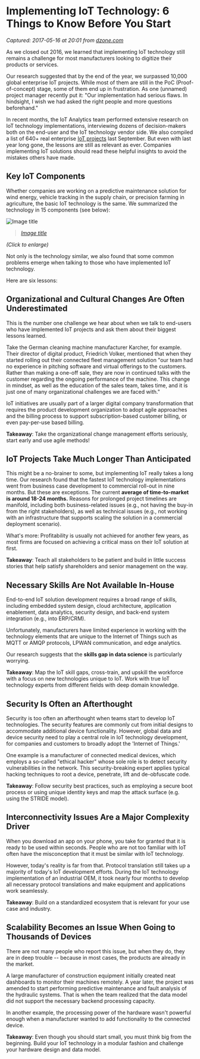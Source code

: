 # Implementing IoT Technology: 6 Things to Know Before You Start

_Captured: 2017-05-16 at 20:01 from [dzone.com](https://dzone.com/articles/implementing-iot-what-to-know-before-you-start)_

As we closed out 2016, we learned that implementing IoT technology still remains a challenge for most manufacturers looking to digitize their products or services.

Our research suggested that by the end of the year, we surpassed 10,000 global enterprise IoT projects. While most of them are still in the PoC (Proof-of-concept) stage, some of them end up in frustration. As one (unnamed) project manager recently put it: "Our implementation had serious flaws. In hindsight, I wish we had asked the right people and more questions beforehand."

In recent months, the IoT Analytics team performed extensive research on IoT technology implementations, interviewing dozens of decision-makers both on the end-user and the IoT technology vendor side. We also compiled a list of 640+ real enterprise [IoT projects](https://iot-analytics.com/product/list-of-640-iot-projects/) last September. But even with last year long gone, the lessons are still as relevant as ever. Companies implementing IoT solutions should read these helpful insights to avoid the mistakes others have made.

## Key IoT Components

Whether companies are working on a predictive maintenance solution for wind energy, vehicle tracking in the supply chain, or precision farming in agriculture, the basic IoT technology is the same. We summarized the technology in 15 components (see below):

![Image title](https://iot-analytics.com/wp/wp-content/uploads/2016/11/iot_figures_solution-development_preview20-1-min-e1478014119996.png)

> _[Image title](https://iot-analytics.com/wp/wp-content/uploads/2016/11/iot_figures_solution-development_preview20-1-min-e1478014119996.png)_

_(Click to enlarge)_

Not only is the technology similar, we also found that some common problems emerge when talking to those who have implemented IoT technology.

Here are six lessons:

## Organizational and Cultural Changes Are Often Underestimated

This is the number one challenge we hear about when we talk to end-users who have implemented IoT projects and ask them about their biggest lessons learned.

Take the German cleaning machine manufacturer Karcher, for example. Their director of digital product, Friedrich Volker, mentioned that when they started rolling out their connected fleet management solution "our team had no experience in pitching software and virtual offerings to the customers. Rather than making a one-off sale, they are now in continued talks with the customer regarding the ongoing performance of the machine. This change in mindset, as well as the education of the sales team, takes time, and it is just one of many organizational challenges we are faced with."

IoT initiatives are usually part of a larger digital company transformation that requires the product development organization to adopt agile approaches and the billing process to support subscription-based customer billing, or even pay-per-use based billing.

**Takeaway**: Take the organizational change management efforts seriously, start early and use agile methods!

## IoT Projects Take Much Longer Than Anticipated

This might be a no-brainer to some, but implementing IoT really takes a long time. Our research found that the fastest IoT technology implementations went from business case development to commercial roll-out in nine months. But these are exceptions. The current **average of time-to-market is around 18-24 months.** Reasons for prolonged project timelines are manifold, including both business-related issues (e.g., not having the buy-in from the right stakeholders), as well as technical issues (e.g., not working with an infrastructure that supports scaling the solution in a commercial deployment scenario).

What's more: Profitability is usually not achieved for another few years, as most firms are focused on achieving a critical mass on their IoT solution at first.

**Takeaway**: Teach all stakeholders to be patient and build in little success stories that help satisfy shareholders and senior management on the way.

## Necessary Skills Are Not Available In-House

End-to-end IoT solution development requires a broad range of skills, including embedded system design, cloud architecture, application enablement, data analytics, security design, and back-end system integration (e.g., into ERP/CRM).

Unfortunately, manufacturers have limited experience in working with the technology elements that are unique to the Internet of Things such as MQTT or AMQP protocols, LPWAN communication, and edge analytics.

Our research suggests that the **skills gap in data science** is particularly worrying.

**Takeaway**: Map the IoT skill gaps, cross-train, and upskill the workforce with a focus on new technologies unique to IoT. Work with true IoT technology experts from different fields with deep domain knowledge.

## Security Is Often an Afterthought

Security is too often an afterthought when teams start to develop IoT technologies. The security features are commonly cut from initial designs to accommodate additional device functionality. However, global data and device security need to play a central role in IoT technology development, for companies and customers to broadly adopt the 'Internet of Things.'

One example is a manufacturer of connected medical devices, which employs a so-called "ethical hacker" whose sole role is to detect security vulnerabilities in the network. This security-breaking expert applies typical hacking techniques to root a device, penetrate, lift and de-obfuscate code.

**Takeaway**: Follow security best practices, such as employing a secure boot process or using unique identity keys and map the attack surface (e.g. using the STRIDE model).

## Interconnectivity Issues Are a Major Complexity Driver

When you download an app on your phone, you take for granted that it is ready to be used within seconds. People who are not too familiar with IoT often have the misconception that it must be similar with IoT technology.

However, today's reality is far from that. Protocol translation still takes up a majority of today's IoT development efforts. During the IoT technology implementation of an industrial OEM, it took nearly four months to develop all necessary protocol translations and make equipment and applications work seamlessly.

**Takeaway**: Build on a standardized ecosystem that is relevant for your use case and industry.

## Scalability Becomes an Issue When Going to Thousands of Devices

There are not many people who report this issue, but when they do, they are in deep trouble -- because in most cases, the products are already in the market.

A large manufacturer of construction equipment initially created neat dashboards to monitor their machines remotely. A year later, the project was amended to start performing predictive maintenance and fault analysis of the hydraulic systems. That is when the team realized that the data model did not support the necessary backend processing capacity.

In another example, the processing power of the hardware wasn't powerful enough when a manufacturer wanted to add functionality to the connected device.

**Takeaway**: Even though you should start small, you must think big from the beginning. Build your IoT technology in a modular fashion and challenge your hardware design and data model.
